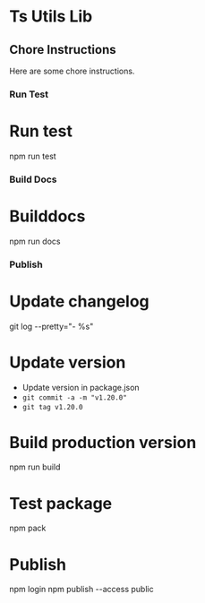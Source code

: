 # Ts Utils Lib

## Chore Instructions

Here are some chore instructions.

### Run Test
# Run test
npm run test

### Build Docs
# Builddocs
npm run docs

### Publish
# Update changelog
git log --pretty="- %s"

# Update version
- Update version in package.json
- `git commit -a -m "v1.20.0"`
- `git tag v1.20.0`

# Build production version
npm run build

# Test package
npm pack

# Publish
npm login
npm publish --access public

